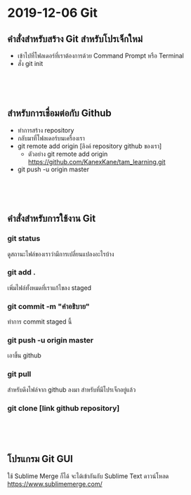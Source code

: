 # 2019-12-06 Git

## คำสั่งสำหรับสร้าง Git สำหรับโปรเจ็กใหม่
- เข้าไปที่โฟลเดอร์ที่เราต้องการด้วย Command Prompt หรือ Terminal
- สั่ง git init

&nbsp;

&nbsp;

## สำหรับการเชื่อมต่อกับ Github
- ทำการสร้าง repository
- กลับมาที่โฟลเดอร์บนเครื่องเรา
- git remote add origin [ลิงค์ repository github ของเรา]
	- ตัวอย่าง git remote add origin https://github.com/KanexKane/tam_learning.git
- git push -u origin master

&nbsp;

&nbsp;

## คำสั่งสำหรับการใช้งาน Git

### git status
ดูสถานะไฟล์ของเราว่ามีการเปลี่ยนแปลงอะไรบ้าง

### git add .
เพิ่มไฟล์ทั้งหมดที่เราแก้ไขลง staged

### git commit -m "คำอธิบาย"
ทำการ commit staged นี้

### git push -u origin master
เอาขึ้น github

### git pull
สำหรับดึงไฟล์จาก github ลงมา สำหรับที่มีโปรเจ็กอยู่แล้ว

### git clone [link github repository]

&nbsp;

&nbsp;

## โปรแกรม Git GUI
ใช้ Sublime Merge ก็ได้ จะได้เข้ากันกับ Sublime Text ดาวน์โหลด https://www.sublimemerge.com/
